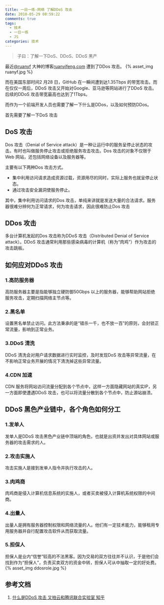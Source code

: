 ```yaml
---
title: 一日一练-网络 了解DDoS 攻击
date: 2018-05-29 08:59:22
comments: true
tags:
  - 技术
  - 一日一练
  - JS
categories: 技术
---
```


>子曰：了解一下DoS、DDoS、DDoS 黑产

最近[@ruanyf](https://weibo.com/ruanyf) 大神的博客[ruanyifeng.com](http://www.ruanyifeng.com/blog/) 遭到了DDos 攻击。
{% asset_img ruanyf.jpg %}

而在美国东部时间2 月28 日，GitHub 在一瞬间遭到达1.35Tbps 的带宽攻击。而在仅仅一周后，DDoS 攻击又开始对Google、亚马逊等网站进行了DDoS 攻击。后续的DDoS 攻击带宽最高也达到了1Tbps。

而作为一个前端开发人员也需要了解一下什么是DDos，以及如何预防DDos。

首先需要了解一下DoS 攻击
## DoS 攻击
Dos 攻击（Denial of Service attack）是一种让运行中的服务呈停止状态的攻击。有时也叫做服务停止攻击或拒绝服务攻击攻击。Dos 攻击的对象不仅限于Web 网站，还包括网络设备以及服务器等。

主要有以下两种Dos 攻击方式。
* 集中利用访问请求造成资源过载，资源用尽的同时，实际上服务也就呈停止状态。
* 通过攻击安全漏洞使服务停止。

其中，集中利用访问请求的Dos 攻击，单纯来讲就是发送大量的合法请求。服务器很难分辨何为正常请求，何为攻击请求，因此很难防止Dos 攻击

## DDos 攻击
多台计算机发起的Dos 攻击称为DDoS 攻击（Distributed Denial of Service attack）。DDoS 攻击通常利用那些感染病毒的计算机（称为“肉鸡”）作为攻击的攻击跳板。

## 如何应对DDoS 攻击
### 1.高防服务器
高防服务器主要是指能够独立硬防御50Gbps 以上的服务器，能够帮助网站拒绝服务攻击，定期扫描网络主节点等。

### 2.黑名单
设置黑名单禁止访问。此方法秉承的是“错杀一千，也不放一百”的原则，会封锁正常流量，影响到正常业务。

### 3.DDoS 清洗
DDoS 清洗会对用户请求数据进行实时监控，及时发现DoS 攻击等异常流量，在不影响正常业务开展的情况下清洗掉这些异常流量。

### 4.CDN 加速
CDN 服务将网站访问流量分配到各个节点中，这样一方面隐藏网站的真实IP，另一方面即使遭遇DDoS 攻击，也可以将流量分散到各个节点中，防止源站崩溃。

## DDoS 黑色产业链中，各个角色如何分工
### 1.发单人
发单人是DDoS 攻击黑色产业链中顶端的角色，也就是出资并发出对具体网站或服务器的攻击需求的人。

### 2.攻击实施人
攻击实施人是接到发单人指令并执行攻击的人。

### 3.肉鸡商
肉鸡商是侵入计算机信息系统的实施人，或者买卖被侵入计算机系统权限的中间商。

### 4.出量人
出量人是拥有服务器控制权限和网络流量的人。他们有一定技术能力，能够租用专用服务器并自行配置攻击软件从而获取流量。

### 5.担保人
担保人是业内“信誉”较高的不法黑客。因为交易的双方往往并不认识，于是他们会找到作为“担保人”，负责买卖双方的资金中转，担保人可从中抽取一定的好处费。
{% asset_img ddosrole.jpg %}


## 参考文档
1. [什么是DDoS 攻击 又拍云和腾讯联合实验室 知乎](https://www.zhihu.com/question/22259175)
